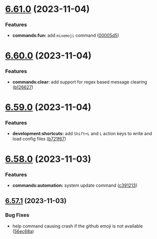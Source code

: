# [6.61.0](https://github.com/onesoft-sudo/sudobot/compare/v6.60.0...v6.61.0) (2023-11-04)


### Features

* **commands:fun:** add `mixemoji` command ([00005d5](https://github.com/onesoft-sudo/sudobot/commit/00005d5eebb71ee6d53325af82b5c87e8dc87aca))



# [6.60.0](https://github.com/onesoft-sudo/sudobot/compare/v6.59.0...v6.60.0) (2023-11-04)


### Features

* **commands:clear:** add support for regex based message clearing ([b126627](https://github.com/onesoft-sudo/sudobot/commit/b12662728ae934d646a429b88ed3433526ea9910))



# [6.59.0](https://github.com/onesoft-sudo/sudobot/compare/v6.58.0...v6.59.0) (2023-11-04)


### Features

* **development:shortcuts:** add `Shift+L` and `L` action keys to write and load config files ([b721f67](https://github.com/onesoft-sudo/sudobot/commit/b721f67ddd625b804d79e54e3276013d5626a193))



# [6.58.0](https://github.com/onesoft-sudo/sudobot/compare/v6.57.1...v6.58.0) (2023-11-03)


### Features

* **commands:automation:** system update command ([c391213](https://github.com/onesoft-sudo/sudobot/commit/c3912139455ecea64e1fb2dadacbe9f3fe5d901e))



## [6.57.1](https://github.com/onesoft-sudo/sudobot/compare/v6.57.0...v6.57.1) (2023-11-03)


### Bug Fixes

* help command causing crash if the github emoji is not available ([56ec68a](https://github.com/onesoft-sudo/sudobot/commit/56ec68a6c904cb0164d1443cca6fb13d78dfcb00))



